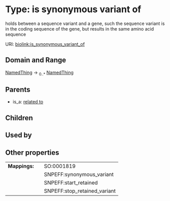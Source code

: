 
# Type: is synonymous variant of


holds between a sequence variant and a gene, such the sequence variant is in the coding sequence of the gene, but results in the same amino acid sequence

URI: [biolink:is_synonymous_variant_of](https://w3id.org/biolink/vocab/is_synonymous_variant_of)


## Domain and Range

[NamedThing](NamedThing.md) ->  <sub>0..*</sub> [NamedThing](NamedThing.md)

## Parents

 *  is_a: [related to](related_to.md)

## Children


## Used by


## Other properties

|  |  |  |
| --- | --- | --- |
| **Mappings:** | | SO:0001819 |
|  | | SNPEFF:synonymous_variant |
|  | | SNPEFF:start_retained |
|  | | SNPEFF:stop_retained_variant |

